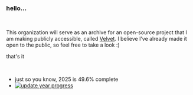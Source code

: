 ### hello...

<br/>

This organization will serve as an archive for an open-source project that I am making publicly accessible, called [Velvet](https://github.com/velve-t/core). I believe I’ve already made it open to the public, so feel free to take a look :)

that's it

<br/>

- just so you know, 2025 is 49.6% complete
- [![update year progress](https://github.com/velve-t/.github/actions/workflows/main.yml/badge.svg?event=schedule)](https://github.com/velve-t/.github/actions/workflows/main.yml)